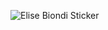 ![Elise Biondi Sticker](https://github.com/user-attachments/assets/6750700d-3316-498d-bba2-13779af7ba7e)
